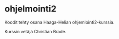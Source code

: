 # ohjelmointi2

Koodit tehty osana Haaga-Helian ohjemlointi2-kurssia.

Kurssin vetäjä Christian Brade.
